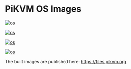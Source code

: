 # PiKVM OS Images
[![os](https://github.com/pikvm/os/actions/workflows/v3-hdmi-rpi4.yml/badge.svg)](https://github.com/pikvm/os/actions/workflows/v3-hdmi-rpi4.yml)

[![os](https://github.com/pikvm/os/actions/workflows/v2-hdmi-rpi4.yml/badge.svg)](https://github.com/pikvm/os/actions/workflows/v2-hdmi-rpi4.yml)

[![os](https://github.com/pikvm/os/actions/workflows/v2-hdmiusb-rpi4.yml/badge.svg)](https://github.com/pikvm/os/actions/workflows/v2-hdmiusb-rpi4.yml)

[![os](https://github.com/pikvm/os/actions/workflows/v2-hdmi-zerow.yml/badge.svg)](https://github.com/pikvm/os/actions/workflows/v2-hdmi-zerow.yml)

The built images are published here: https://files.pikvm.org
